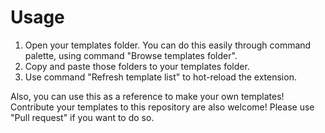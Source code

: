 # Usage
1. Open your templates folder. You can do this easily through command palette, using command "Browse templates folder".
2. Copy and paste those folders to your templates folder.
3. Use command "Refresh template list" to hot-reload the extension.

Also, you can use this as a reference to make your own templates! Contribute your templates to this repository are also welcome! Please use "Pull request" if you want to do so.